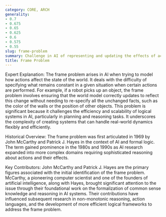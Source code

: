 ```yaml
---
category: CORE, ARCH
generality:
- 0.7
- 0.675
- 0.65
- 0.625
- 0.6
- 0.575
- 0.55
slug: frame-problem
summary: Challenge in AI of representing and updating the effects of actions in a dynamic world without having to explicitly state all conditions that remain unchanged.
title: Frame Problem
---
```


Expert Explanation: The frame problem arises in AI when trying to model how actions affect the state of the world. It deals with the difficulty of specifying what remains constant in a given situation when certain actions are performed. For example, if a robot picks up an object, the frame problem involves ensuring that the world model correctly updates to reflect this change without needing to re-specify all the unchanged facts, such as the color of the walls or the position of other objects. This problem is significant because it challenges the efficiency and scalability of logical systems in AI, particularly in planning and reasoning tasks. It underscores the complexity of creating systems that can handle real-world dynamics flexibly and efficiently.

Historical Overview: The frame problem was first articulated in 1969 by John McCarthy and Patrick J. Hayes in the context of AI and formal logic. The term gained prominence in the 1980s and 1990s as AI research expanded into more complex domains requiring sophisticated reasoning about actions and their effects.

Key Contributors: John McCarthy and Patrick J. Hayes are the primary figures associated with the initial identification of the frame problem. McCarthy, a pioneering computer scientist and one of the founders of artificial intelligence, along with Hayes, brought significant attention to the issue through their foundational work on the formalization of common sense knowledge and reasoning in AI systems. Their contributions have influenced subsequent research in non-monotonic reasoning, action languages, and the development of more efficient logical frameworks to address the frame problem.